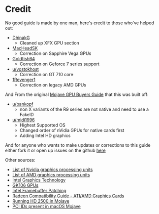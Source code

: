 # Credit

No good guide is made by one man, here's credit to those who've helped out:

* [DhinakG](https://github.com/dhinakg)
  * Cleaned up XFX GPU section
* [MacHeadSK](https://www.reddit.com/user/MacHeadSK/)
  * Correction on Sapphire Vega GPUs
* [Goldfish64](https://github.com/Goldfish64)
  * Correction on Geforce 7 series support
* [u/vostokhost](https://www.reddit.com/user/vostokhost)
  * Correction on GT 710 core
* [1Revenger1](https://github.com/1Revenger1)
  * Correction on legacy AMD GPUs

And From the original [Mojave GPU Buyers Guide](https://www.reddit.com/r/hackintosh/comments/b91vf5/mojave_gpu_buyers_guide/) that this was built off:

* [u/bankopf](https://www.reddit.com/u/bankopf/)
  * non X variants of the R9 series are not native and need to use a FakeID
* [u/midi1996](https://www.reddit.com/u/midi1996/)
  * Highest Supported OS
  * Changed order of nVidia GPUs for native cards first
  * Adding Intel HD graphics

And for anyone who wants to make updates or corrections to this guide either fork it or open up issues on the github [here](https://github.com/khronokernel/Catalina-GPU-Buyers-Guide)

Other sources:

* [List of Nvidia graphics processing units](https://en.wikipedia.org/wiki/List_of_Nvidia_graphics_processing_units)
* [List of AMD graphics processing units](https://en.wikipedia.org/wiki/List_of_AMD_graphics_processing_units)
* [Intel Graphics Technology](https://en.wikipedia.org/wiki/Intel_Graphics_Technology)
* [GK106 GPUs](https://www.techpowerup.com/gpu-specs/nvidia-gk106.g186)
* [Intel Framebuffer Patching](https://www.insanelymac.com/forum/topic/334899-intel-framebuffer-patching-using-whatevergreen/?tab=comments#comment-2626271)
* [Radeon Compatibility Guide - ATI/AMD Graphics Cards](https://www.tonymacx86.com/threads/radeon-compatibility-guide-ati-amd-graphics-cards.171291/)
* [Running HD 2500 in Mojave](https://olarila.com/forum/viewtopic.php?t=7714)
* [PCI IDs present in macOS Mojave](https://www.reddit.com/r/hackintosh/comments/9gn91k/all_supported_amd_gpus_from_macos_mojave_beta_11/)

